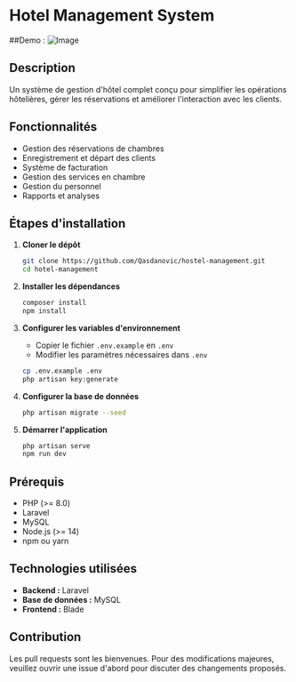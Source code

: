 # Hotel Management System
##Demo :
![Image](https://github.com/user-attachments/assets/ee0a3565-aaba-4c93-96d0-79100e10aada)

## Description
Un système de gestion d'hôtel complet conçu pour simplifier les opérations hôtelières, gérer les réservations et améliorer l'interaction avec les clients.

## Fonctionnalités
- Gestion des réservations de chambres
- Enregistrement et départ des clients
- Système de facturation
- Gestion des services en chambre
- Gestion du personnel
- Rapports et analyses

## Étapes d'installation

1. **Cloner le dépôt**
    ```bash
    git clone https://github.com/Qasdanovic/hostel-management.git
    cd hotel-management
    ```

2. **Installer les dépendances**
    ```bash
    composer install
    npm install
    ```

3. **Configurer les variables d'environnement**
    - Copier le fichier `.env.example` en `.env`
    - Modifier les paramètres nécessaires dans `.env`
    ```bash
    cp .env.example .env
    php artisan key:generate
    ```

4. **Configurer la base de données**
    ```bash
    php artisan migrate --seed
    ```

5. **Démarrer l'application**
    ```bash
    php artisan serve
    npm run dev
    ```

## Prérequis
- PHP (>= 8.0)
- Laravel
- MySQL
- Node.js (>= 14)
- npm ou yarn

## Technologies utilisées
- **Backend :** Laravel
- **Base de données :** MySQL
- **Frontend :** Blade

## Contribution
Les pull requests sont les bienvenues. Pour des modifications majeures, veuillez ouvrir une issue d'abord pour discuter des changements proposés.

